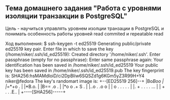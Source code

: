## Тема домашнего задания "Работа с уровнями изоляции транзакции в PostgreSQL"

Цель - научиться управлять уровнем изолции транзации в PostgreSQL и понимать особенность работы уровней read commited и repeatable read

Ход выполнения:
$ ssh-keygen -t ed25519
Generating public/private ed25519 key pair.
Enter file in which to save the key (/home/niker/.ssh/id_ed25519): 
Created directory '/home/niker/.ssh'.
Enter passphrase (empty for no passphrase): 
Enter same passphrase again: 
Your identification has been saved in /home/niker/.ssh/id_ed25519
Your public key has been saved in /home/niker/.ssh/id_ed25519.pub
The key fingerprint is:
SHA256:hsMAMdloiD/ci2DpBIiw6SQSZd1g6KGm5yZ3R99H+Y4 niker@fedora
The key's randomart image is:
+--[ED25519 256]--+
|Bo*Boo           |
|*=*+o .          |
|*B.o.            |
|B== .o .         |
|*o o .+ S    .   |
|..o . .o    o    |
| o   . . . . .   |
|. + . . . . ...  |
| + . .     .E..  |
+----[SHA256]-----+
